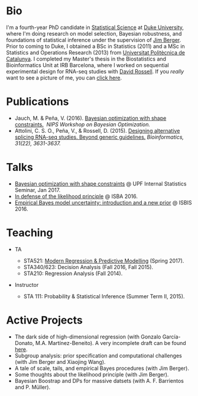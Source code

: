 # Bio
I'm a fourth-year PhD candidate in [Statistical Science](stat.duke.edu) at [Duke University](duke.edu), where I'm doing research on model selection, Bayesian robustness, and foundations of statistical inference under the supervision of [Jim Berger](stat.duke.edu/~berger). Prior to coming to Duke, I obtained a BSc in Statistics (2011) and a MSc in Statistics and Operations Research (2013) from [Universitat Politècnica de Catalunya](upc.edu). I completed my Master's thesis in the Biostatistics and Bioinformatics Unit at IRB Barcelona, where I worked on sequential experimental design for RNA-seq studies with [David Rossell](https://sites.google.com/site/rosselldavid/). If you *really* want to see a picture of me, you can [click here](VicPena.github.io/mugshot.png).

# Publications
* Jauch, M. & Peña, V. (2016). [Bayesian optimization with shape constraints.](https://arxiv.org/abs/1612.08915)  *NIPS Workshop on Bayesian Optimization.*
* Attolini, C. S. O., Peña, V., & Rossell, D. (2015). [Designing alternative splicing RNA-seq studies. Beyond generic guidelines.](https://www.ncbi.nlm.nih.gov/pmc/articles/PMC4757954/) *Bioinformatics, 31(22), 3631-3637.*

# Talks 
* [Bayesian optimization with shape constraints](VicPena.github.io/BayesOptUPF.pdf) @ UPF Internal Statistics Seminar, Jan 2017.
* [In defense of the likelihood principle](VicPena.github.io/isba2016.pdf) @ ISBA 2016.
* [Empirical Bayes model uncertainty: introduction and a new prior](VicPena.github.io/isbis2016.pdf) @ ISBIS 2016.

# Teaching
* TA
  * STA521: [Modern Regression & Predictive Modelling](http://www2.stat.duke.edu/courses/Spring17/sta521/) (Spring 2017).
  * STA340/623: Decision Analysis (Fall 2016, Fall 2015).
  * STA210: Regression Analysis (Fall 2014).

* Instructor
  * STA 111: Probability & Statistical Inference (Summer Term II, 2015).

# Active Projects
* The dark side of high-dimensional regression (with Gonzalo García-Donato, M.A. Martínez-Beneito). A very incomplete draft can be found [here](https://arxiv.org/abs/1607.02993).
* Subgroup analysis: prior specification and computational challenges (with Jim Berger and Xiaojing Wang).
* A tale of scale, tails, and empirical Bayes procedures (with Jim Berger).
* Some thoughts about the likelihood principle (with Jim Berger).
* Bayesian Boostrap and DPs for massive datsets (with A. F. Barrientos and P. Müller).
